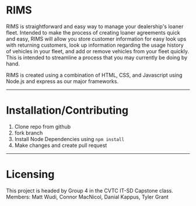 # RIMS

RIMS is straightforward and easy way to manage your dealership's loaner fleet. Intended to make the process of creating loaner agreements quick and easy, RIMS will allow you store customer information for easy look ups with returning customers, look up information regarding the usage history of vehicles in your fleet, and add or remove vehicles from your fleet quickly. This is intended to streamline a process that you may currently be doing by hand.

RIMS is created using a combination of HTML, CSS, and Javascript using Node.js and express as our major frameworks.

---

# Installation/Contributing


  1. Clone repo from github
  2. fork branch 
  3. Install Node Dependencies using `npm install`
  4. Make changes and create pull request

---

# Licensing

This project is headed by Group 4 in the CVTC IT-SD Capstone class. Members: Matt Wudi, Connor MacNicol, Danial Kappus, Tyler Grant

